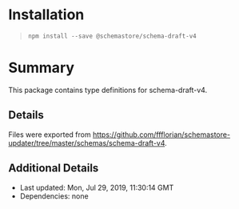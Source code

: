 # Installation
> `npm install --save @schemastore/schema-draft-v4`

# Summary
This package contains type definitions for schema-draft-v4.

## Details
Files were exported from https://github.com/ffflorian/schemastore-updater/tree/master/schemas/schema-draft-v4.

## Additional Details
* Last updated: Mon, Jul 29, 2019, 11:30:14 GMT
* Dependencies: none
